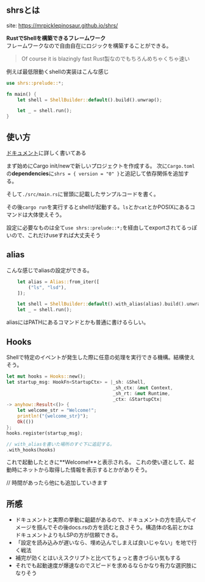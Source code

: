 ## shrsとは
site: https://mrpicklepinosaur.github.io/shrs/

**RustでShellを構築できるフレームワーク**  
フレームワークなので自由自在にロジックを構築することができる。

> Of course it is blazingly fast
Rust製なのでもちろんめちゃくちゃ速い

例えば最低限動くshellの実装はこんな感じ

```rust
use shrs::prelude::*;

fn main() {
    let shell = ShellBuilder::default().build().unwrap();

    let _ = shell.run();
}
```

## 使い方
[ドキュメント](https://mrpicklepinosaur.github.io/shrs/docs/getting-started/quick-start/)に詳しく書いてある

まず始めにCargo init/newで新しいプロジェクトを作成する。
次に`Cargo.toml`の**dependencies**に`shrs = { version = "0" }`と追記して依存関係を追加する。

そして`./src/main.rs`に冒頭に記載したサンプルコードを書く。

その後`cargo run`を実行するとshellが起動する。`ls`とか`cat`とかPOSIXにあるコマンドは大体使えそう。

設定に必要なものは全て`use shrs::prelude::*;`を経由してexportされてるっぽいので、これだけuseすれば大丈夫そう

## alias
こんな感じでaliasの設定ができる。
```rust
    let alias = Alias::from_iter([
        ("ls", "lsd"),
    ]);

    let shell = ShellBuilder::default().with_alias(alias).build().unwrap();
    let _ = shell.run();
```

aliasにはPATHにあるコマンドとかも普通に書けるらしい。

## Hooks
Shellで特定のイベントが発生した際に任意の処理を実行できる機構。結構使えそう。
```rust
let mut hooks = Hooks::new();
let startup_msg: HookFn<StartupCtx> = |_sh: &Shell,
                                       _sh_ctx: &mut Context,
                                       _sh_rt: &mut Runtime,
                                       _ctx: &StartupCtx|
-> anyhow::Result<()> {
    let welcome_str = "Welcome!";
    println!("{welcome_str}");
    Ok(())
};
hooks.register(startup_msg);

// with_aliasを書いた場所のすぐ下に追記する。
.with_hooks(hooks)
```

これで起動したときに**Welcome!**と表示される。
これの使い道として、起動時にネットから取得した情報を表示するとかがありそう。

// 時間があったら他にも追加していきます
## 所感
- ドキュメントと実際の挙動に齟齬があるので、ドキュメントの方を読んでイメージを掴んでその後docs.rsの方を読むと良さそう。構造体の名前とかはドキュメントよりもLSPの方が信頼できる。
- 「設定を読み込みが遅いなら、埋め込んでしまえば良いじゃない」を地で行く戦法
- 補完が効くとはいえスクリプトと比べてちょっと書きづらい気もする
- それでも起動速度が爆速なのでスピードを求めるならかなり有力な選択肢になりそう